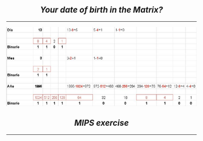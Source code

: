 *<center> <h2>Your date of birth in the Matrix?</h2> </center>*

---
![alt text](Week1.md/Captura.JPG)

*<center> <h2> MIPS exercise </h2> </center>*

---